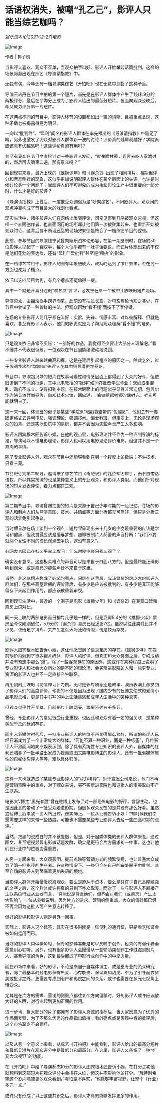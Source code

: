 # 话语权消失，被嘲“孔乙己”，影评人只能当综艺咖吗？

*娱乐资本论|2021-12-27|电影*

![Image](https://inews.gtimg.com/newsapp_bt/0/14355397922/641)

作者 | 椰子树

当影评人喜欢、观众不买单，当观众拍手叫好、影评人开始举起话筒批判。这样的场景频频出现在综艺《导演请指教》中。

无独有偶，今年还有一档导演类综艺《开拍吧》也在无意中剑指了这种矛盾。

导演王珞丹在节目中拍的第一个短片，首先是在影评人群体中产生了1分和9分的两极评分，最后在平均分上成为了影评人给出的最低分短片。但面向观众公映后，却又成为评分第一的短片。

在这两档不同的节目中，影评人环节的设置都如出一辙的清晰、且被重点呈现，这种矛盾也被揭露得更为明显。

一向以“批判性”、“犀利”闻名的影评人群体在率先播出的《导演请指教》中吸足了睛，另外也激发了大众对影评人群体新一波的讨论：评价真的越犀利越好？学院派应该具有优越感吗？这些评价真的有用吗？

甚至有观众在节目中直接针对一些影评人发问，“就像嚼甘蔗，我要去吃人家嚼过的，然后再去嚼第二遍，那有意义吗？”

回到现实来看，最近上映的《雄狮少年》和《误杀2》出现了相同排片、档期但评分和票房倒挂的现象，这似乎更加说明影评人群体在某个层面上的失语。也许是时候讨论另一个问题了：当影评人们不可避免的成为电影舆论生产中很重要的一部分时，什么才是好的影评？

《导演请指教》上线后，一度被受众调侃为是“吵架综艺”，不同影评人、观众间的观点冲突构成了节目最大的戏剧化看点。

现实生活中，诸多影评人们在网络上发表评论，司空见惯到几乎被观众忽视，但这样一个直面创作者、也直面同行的场所却让他们第一次被聚集起来、也重新开始被观众讨论，这背后剪不断理还乱的现场效果倒是符合了一档综艺节目的逻辑。

此前，参与节目的导演钱宁黄曾向娱乐资本论形容，在第一期录制时，在场的50位影评人举起了一百双手，每个人似乎都有一肚子话要说。而正片体现出来的不仅是他们蓬勃的表达欲，还有“犀利”“爱批判”甚至是“固执”的形象。

在一档综艺节目中，影评人的固有印象被放大，成功的达到了节目效果，但在另一方面也成为了槽点。

依旧以这档节目为例，有几个槽点还挺值得一提。

其中一个就是开篇引述的“嚼甘蔗”言论，这发生在第一个被中止放映的短片现场。

导演梁龙，由摇滚歌手跨界而来。此前没有拍过长篇，对电影理论也知之甚少，在节目中尝试了一种新鲜的拍法。但观众因为“看不懂”而按下了暂停键。

在场的专业影评人则几乎都在叫好：实验、先锋、情感丰富、难以被解释、但就是喜欢。甚至有影评人表示，他们的职责就是为了帮助观众理解“看不懂”的电影。

![Image](https://inews.gtimg.com/newsapp_bt/0/14355397917/641)

只是观众依旧非常不买账：“一部好的作品，我觉得至少要让大部分人理解吧，”看不懂并不代表很低级，一位观众在节目里情绪激动地说到。

一些专业影评人越来越曲高和寡，这是在背后引起槽点的原因之一。除此之外，过于强调技术的“学院派”影评人在其中则显得更加惹眼。

节目中，导演包贝尔的短片在故事可看性和情感层面上都得到了大众的好评，但依旧遭到了不同的批评，其中北电教授的“批评”如同在批改学生作业：双线叙事混乱、动机不成立、没有扣到主题。在技术层面上的问题似乎显得非常迫切。包贝尔作为演员转行当导演，自知技术欠佳，回应道，：会继续把老师的课听完，听完可能就明白了。

这一来一回，体现出的似乎是某些“学院派”暗戳戳自带的“优越感”，他们总有一套固定格式去评判电影，强调理论、强调技术、偏爱科班。但事实上，无论是现场观众的投票、还是实际影院中的票房，都并不会因为这些声音产生太多影响。

影评人图宾根木匠告诉小娱，在他的观点里，电影理论并不作为一种评判导演的标准，导演可以不懂电影理论，影评人也可以用电影理论评价电影，但这并不是一个双向的事情。

除了专业影评人外，观众在节目中还能够看到在另一个程度上的极端：不讲技术，只看三观。

节目进行到第二轮时，邀请来了综艺节目《奇葩说》的几位知名辩手，由于自带话语权，所以其实扮演的也是某种意义上的专业观众，和影评人类似。而他们针对现场的短片发表评论，着力点都在三观。

![Image](https://inews.gtimg.com/newsapp_bt/0/14355397955/641)

第二期节目中，导演曾赠拍摄的短片是来源于自己少年时期的一段记忆。在场的影评人和制片人们从导演意图、技术、共情点等方面分析都无可厚非，但只是分析三观的话难免引起争议。

当时傅首尔在场上谈到一个观点：短片里呈现出来十几岁的少女最重要的应该是学习和健康，但我觉得应该是爱与梦想。随即被制片人郝蕾的声音打断：“我们不要就两个女性不同的成长观点去争执，这没有意义”。

有网友也因此在社交平台上发问：什么时候电影只看三观了？

确实没有意义。这些极具槽点的声音可以是来自于四面八方的，但是最终能正确影响到观众、或是票房的那些声音不来自于这里。

当然，是这些槽点构成了综艺的看点。只是在这背后，应该警醒的是庞大的影评人群体们，在那些高屋建瓴的评价背后，有多少是应该被批判的、有多少是真正能够留存下来起到作用的，都应该被重新审视。

回到现实生活中，最近的一个例子是电影《雄狮少年》和《误杀2》在豆瓣口碑和票房上的对比。

同一天上映的两部电影首日排片几乎是一样的，但是豆瓣8.4分的《雄狮少年》票房至今仅刚刚破亿，5.9分的《误杀2》票房已经逼近7亿。虽然以往此类对比并不少见，但给足了排片、又产生这么大对比的情况，倒是较为罕见。

![Image](https://inews.gtimg.com/newsapp_bt/0/14355397906/641)

影评人图宾根木匠告诉小娱，这让他感觉到了信息茧房的存在。《雄狮少年》在提前映阶段受到了很多相关媒体、影评人的好评，但真正和大众见面之后，它的成绩并没有预想中那么“爆”。除了一些客观存在的原因外，这或许在某种程度上说明了专业影评人和社会大众所处的是不同的舆论场，会买票进影院的人和一些更专业、资深的影评人也并不一定直接产生联系。

再用刚刚上映的《爱情神话》为例。无论是影片质感还是故事、演员表演上都受到了影评人们的高度评价。珍贵的不仅是因为出现了国内少有的伍迪艾伦式的爱情小品电影风格，更是其中书写的沪上生活质感和成年人生活中的某种真实。

但观众似乎并不买单。目前影片上映两天，票房不过五千多万。

曾经，专业影评人的意见很受行业重视、也因此和观众有着一定的强关联，是某种类似于风向标的存在。

而步入新媒体时代后，一批专业影评人的地位不再显得那么独特，所谓的影评人已经日渐成为了一个非常庞大的群体。“可能不算一种职业，而是一种标签”，几位影评人不约而同地向小娱表示到。除了具有系统性专业知识的影评人外，自媒体的红利还培养了一批半路出家成为视频或图文类电影博主的影评人、还有一批偏媒体属性的自媒体影评人等等，难以具体归类。

![Image](https://inews.gtimg.com/newsapp_bt/0/14355397939/641)

这样一来也就造成了某些专业影评人的“权力稀释”。对于宣发公司来说，他们不再是营销策略中的重点，对于观众来说，买不买票进影院也和这批人的审美取向不产生联系。

电影大V博主“黑光乍泄”曾在微博上发布了对一部恐怖电影的好评，言辞生动。也是因此真的带动了一批受众走进影院，但很多观众反馈的是并没有那么好看。虽然这位博主后来被一些人所批评，但实际上，一位从业者告诉小娱：“有时候我们宁愿需要这样的来带一些热度，可能也不需要某些专业影评人去给一些曲高和寡的点评。”

当然，把黑的说成白的并不该提倡，但是，对于自媒体类的影评人群体来说，通过图文、甚至短视频帮电影做话题发酵，确实是更符合片方需求的一件事，这也让他们在行业中的位置变得重要。

从另一方面来看，大众观影团、提前点映等营销方式的频繁使用，也让普通大众成为了第一批影评的生产者。在这种情况下，一些只会在自己的审美圈子中批判、甚至自嗨的影评人则面临着更加失语的境地。

当影评人群体开始慢慢脱离观众，要么是遵从于资本，要么是只在乎自己高屋建瓴的文字之后，这个群体或许将真的只剩下哗众取宠。而对于一些与影评人不直接产生联系的行业从业者而言，“只能说是尊重他们，但不会对我们（或票房）产生太大影响”。一位从业者说到。因为片方的需求、营销的侧重点、大众的偏好都已经不再会因为这批人而产生意志转移了。

但好的影评和影评人则是另外一回事。

实际上，影评人这个标签，其实在很多时候是一张便利的通行证，只是看这张证会被如何运用而已。

当好的影评人只做评论时，优秀的影评甚至是可以反哺于创作，也真的有创作者会愿意耐心聆听。另外，也有很多影评人会慢慢从一些辅助类创作工作过渡到制片人、甚至导演的角色，这到最后都成了电影行业创作中的中坚力量。

而在市场中来看，好的影评，不论是来自于自媒体博主、或是更专业的资深研究者，除了最基本的对电影保有热爱、心存敬畏、保留真知灼见、不为了引导而去赞美或批评之外，更需要考虑到用户和影院之间的关系，或许也需要在多元化视角上懂受众。

尤其是在片方的需求、营销的侧重点都往某个方向偏移时，好的影评人或许应该放大好的东西，对行业起到更加正面的作用。

进一步地，当大部分的片子都拥有了影评人真诚的推荐后，当大家愿意为了优秀的作品而夸赞，为了不那么优秀的作品指出值得一看的亮点或是客观中肯的批评后，这个市场至少不会更坏。

![Image](https://inews.gtimg.com/newsapp_bt/0/14355397915/641)

以及从另一个意义上来看，从综艺《开拍吧》中能看到，影评人给出的最高分短片和最低分短片在观众评分中是最低分和最高分。在这里，影评人又承担了一种“扩充大众视野”的功能。

在《开拍吧》中给了导演郝杰10分的影评人图宾根木匠告诉小娱，在打分之初他就预料到这部短片在观众评分中会排在末位，但这并不影响他的打分。“我特别希望这个影片能被更多观众看到，”哪怕是不喜欢，“也能够丰富视野，让整个（行业）多元一点。”

或许只有形成了以上这些共识之后，影评人才真的能够发挥更多的作用。

